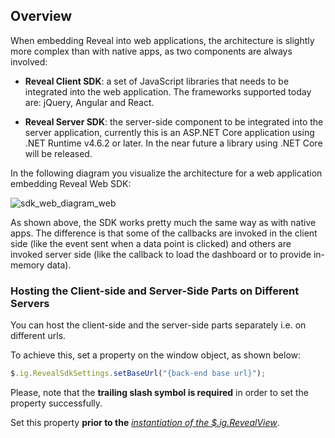 ## Overview

When embedding Reveal into web applications, the architecture is
slightly more complex than with native apps, as two components are
always involved:

  - **Reveal Client SDK**: a set of JavaScript libraries 
    that needs to be integrated into the web application. The frameworks
    supported today are: jQuery, Angular and React.

  - **Reveal Server SDK**: the server-side component to be integrated
    into the server application, currently this is an ASP.NET Core
    application using .NET Runtime v4.6.2 or later. In the near future a
    library using .NET Core will be released.

In the following diagram you visualize the architecture for a web
application embedding Reveal Web SDK:

![sdk\_web\_diagram\_web](images/sdk_web_diagram_web.png)

As shown above, the SDK works pretty much the same way as with native
apps. The difference is that some of the callbacks are invoked in the
client side (like the event sent when a data point is clicked) and
others are invoked server side (like the callback to load the dashboard
or to provide in-memory data).

<a name='host-client-server-separate'></a>
### Hosting the Client-side and Server-Side Parts on Different Servers

You can host the client-side and the server-side parts separately i.e. on different urls.

To achieve this, set a property on the window object, as shown below:

``` js
$.ig.RevealSdkSettings.setBaseUrl("{back-end base url}");
```

Please, note that the **trailing slash symbol is required** in order to set the property successfully.

Set this property **prior to the** [*instantiation of the $.ig.RevealView*](~/en/developer/general/setup-configuration-web.html#instantiate-web-client-sdk).

